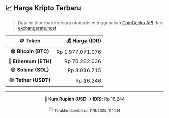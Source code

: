 

<!-- HARGA_KRIPTO -->
## 📈 Harga Kripto Terbaru

> Data ini diperbarui secara otomatis menggunakan [CoinGecko API](https://www.coingecko.com/) dan [exchangerate.host](https://exchangerate.host/)

<div align="center">

| 🪙 Token | 💰 Harga (IDR) |
|:------:|---------------:|
| 🟠 **Bitcoin (BTC)**   | Rp 1.977.071.076 |
| 🔵 **Ethereum (ETH)**  | Rp 70.282.036 |
| 🟣 **Solana (SOL)**    | Rp 3.016.715 |
| 🟢 **Tether (USDT)**   | Rp 16.246 |

---

💱 **Kurs Rupiah (USD → IDR)**: Rp 16.244

🕒 <sub>Terakhir diperbarui: 11/8/2025, 11.14.14</sub>

</div>
<!-- /HARGA_KRIPTO -->